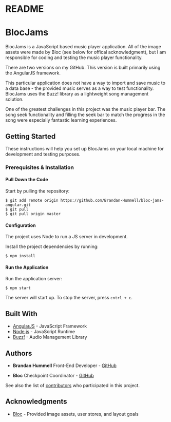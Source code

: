 # README
# BlocJams

BlocJams is a JavaScript based music player application. All of the image assets were made by Bloc (see below for offical acknowledgment), but I am responsible for coding and testing the music player functionality. 

There are two versions on my GitHub. This version is built primarily using the AngularJS framework. 

This particular application does not have a way to import and save music to a data base - the provided music serves as a way to test functionality. BlocJams uses the Buzz! library as a lightweight song management solution. 

One of the greatest challenges in this project was the music player bar. The song seek functionality and filling the seek bar to match the progress in the song were especially fantastic learning experiences.

## Getting Started

These instructions will help you set up BlocJams on your local machine for development and testing purposes. 

### Prerequisites & Installation

#### Pull Down the Code

Start by pulling the repository:

```
$ git add remote origin https://github.com/Brandan-Hummell/bloc-jams-angular.git
$ git pull 
$ git pull origin master
```

#### Configuration

The project uses Node to run a JS server in development.

Install the project dependencies by running:

```
$ npm install
```

#### Run the Application

Run the application server:

```
$ npm start
```

The server will start up. To stop the server, press `cntrl + c`.

## Built With

* [AngularJS](https://angularjs.org/) - JavaScript Framework
* [Node.js](https://nodejs.org/en/)   - JavaScript Runtime
* [Buzz!](http://buzz.jaysalvat.com/) - Audio Management Library

## Authors

* **Brandan Hummell** Front-End Developer - [GitHub](https://github.com/Brandan-Hummell)

* **Bloc** Checkpoint Coordinator - [GitHub](https://github.com/Bloc/)  

See also the list of [contributors](https://github.com/Brandan-Hummell/bloc-jams/graphs/contributors) who participated in this project.

## Acknowledgments

* [Bloc](https://github.com/Bloc/) - Provided image assets, user stores, and layout goals

